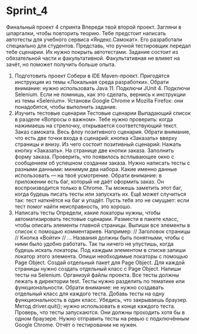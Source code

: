 # Sprint_4
Финальный проект 4 спринта
Впереди твой второй проект. Загляни в шпаргалки, чтобы повторить теорию.
Тебе предстоит написать автотесты для учебного сервиса «Яндекс.Самокат». Его разработали специально для студентов.
Представь, что ручной тестировщик передал тебе сценарии. Их нужно покрыть автотестами. 
Задание состоит из обязательной части и факультативной. Факультативная не влияет на зачёт, но поможет получить больше опыта. 
1. Подготовить проект
Собери в IDE Maven-проект. Пригодятся инструкции из темы «Локальная среда разработки». Обрати внимание: нужно использовать Java 11.
Подключи JUnit 4. 
Подключи Selenium. Если не помнишь, как это сделать, вернись к инструкции из темы «Selenium».
Установи Google Chrome и Mozilla Firefox: они понадобятся, чтобы выполнить задание.
2. Изучить тестовые сценарии
Тестовые сценарии
Выпадающий список в разделе «Вопросы о важном». Тебе нужно проверить: когда нажимаешь на стрелочку, открывается соответствующий текст.
Заказ самоката. Весь флоу позитивного сценария. Обрати внимание, что есть две точки входа в сценарий: кнопка «Заказать» вверху страницы и внизу. 
Из чего состоит позитивный сценарий:
Нажать кнопку «Заказать». На странице две кнопки заказа.
Заполнить форму заказа.
Проверить, что появилось всплывающее окно с сообщением об успешном создании заказа.
Нужно написать тесты с разными данными: минимум два набора. Какие именно данные использовать — на твоё усмотрение.
Обрати внимание: в приложении есть баг, который не даёт оформить заказ. Он воспроизводится только в Chrome.
Ты можешь заметить этот баг, когда будешь писать тесты или запускать их. Ещё может случиться так: тест наткнётся на баг и упадёт. Пусть тебя это не смущает: если тест помог найти неисправность, это хорошо.
3. Написать тесты
Определи, какие локаторы нужны, чтобы автоматизировать тестовые сценарии. Размести в пакете класс, чтобы описать элементы главной страницы. Выпиши все элементы в список с помощью комментариев. Например:
// Заголовок страницы
// Кнопка «Войти»
// ... 
Названия должны быть понятными, чтобы с ними было удобно работать. Так ты ничего не упустишь, когда будешь искать локаторы.
Под каждым элементом в списке запиши локатор этого элемента.
Опиши необходимые локаторы с помощью Page Object.
Создай отдельный пакет для Page Object.
Для каждой страницы нужно создать отдельный класс с Page Object.
Напиши тесты на Selenium.
Организуй файлы проекта. Все тесты должны лежать в директории test. Тесты нужно разделить по тематике или функциональности. Обрати внимание: не нужно создавать отдельный класс для каждого теста. Добавь тесты на одну функциональность в один класс.
Убедись, что закрываешь браузер. Метод driver.quit(); нужно использовать в конце каждого теста.
Проверь, что тесты запускаются. Они должны проходить хотя бы в одном браузере. Нужно отправить тесты на ревью с подключённым Google Chrome.
Отчёт о тестировании не нужен.
